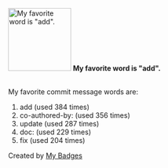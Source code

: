 <img src="https://my-badges.github.io/my-badges/favorite-word.png" alt="My favorite word is &quot;add&quot;." title="My favorite word is &quot;add&quot;." width="128">
<strong>My favorite word is &quot;add&quot;.</strong>
<br><br>

My favorite commit message words are:

1. add (used 384 times)
2. co-authored-by: (used 356 times)
3. update (used 287 times)
4. doc: (used 229 times)
5. fix (used 204 times)


Created by <a href="https://github.com/my-badges/my-badges">My Badges</a>